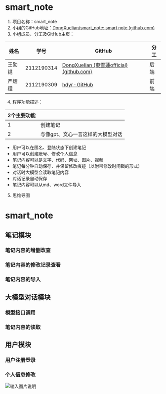﻿# smart_note

 1. 项目名称：smart_note
 2. 小组的GitHub地址：[DongXueIian/smart_note: smart note (github.com)](https://github.com/DongXueIian/smart_note)
 3. 小组成员、分工及GitHub主页：
 
 |姓名| 学号 | GitHub | 分工 |
|--|--|--|--|
| 王劭锟 | 2112190314 | [DongXueIian (東雪蓮official) (github.com)](https://github.com/DongXueIian) | 后端 |
| 严熠程 | 2112190309 | [hdyr · GitHub](https://github.com/hdyr) | 前端 |
 4. 程序功能描述：

| 2个主要功能 |  |
|--|--|
| 1 | 创建笔记|
| 2 | 与像gpt、文心一言这样的大模型对话|
 - 用户可以在匿名、登陆状态下创建笔记
 - 用户可以创建账号、修改个人信息
 - 笔记内容可以是文字、代码、网址、图片、视频
 - 笔记每分钟自动保存、并保留修改痕迹（以附带修改时间戳的形式）
 - 对话时大模型会读取笔记内容
 - 对话记录自动保存
 - 笔记内容可以从md、word文件导入

 5. 思维导图
 
 # smart_note
## 笔记模块
### 笔记内容的增删改查
### 笔记内容的修改记录查看
### 笔记内容的导入
## 大模型对话模块
### 模型接口调用
### 笔记内容的读取
## 用户模块
### 用户注册登录
### 个人信息修改
 ![输入图片说明](/imgs/2024-03-05/6yCLCu70v5OZRjDr.png)